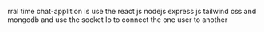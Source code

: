 rral time chat-applition is use the react js nodejs express js tailwind css and mongodb and use the socket Io to connect the one user to another

